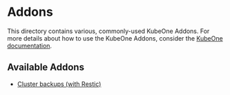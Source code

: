 # Addons

This directory contains various, commonly-used KubeOne Addons. For more details about
how to use the KubeOne Addons, consider the [KubeOne documentation][addons-docs].

## Available Addons

* [Cluster backups (with Restic)][backups-addon]

[addons-docs]: (https://docs.loodse.com/kubeone/master/using_kubeone/addons/)
[backups-addon]: (./backups-restic)
[restic]: (https://restic.net/)
